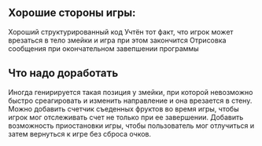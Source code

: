 ## Хорошие стороны игры:
  Хороший структурированный код
  Учтён тот факт, что игрок может врезаться в тело змейки и игра при этом закончится
  Отрисовка сообщения при окончательном завепшении программы

## Что надо доработать
  Иногда генирируется такая позиция у змейки, при которой невозможно быстро среагировать и изменить направление и она врезается в стену.
  Можно добавить счетчик съеденных фруктов во время игры, чтобы игрок мог отслеживать счет не только при ее завершении.
  Добавить возможность приостановки игры, чтобы пользователь мог отлучиться и затем вернуться к игре без сброса очков.
  
